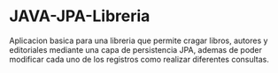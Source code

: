 # JAVA-JPA-Libreria

Aplicacion basica para una libreria que permite cragar libros, autores y editoriales mediante una capa de persistencia JPA, ademas de poder modificar cada uno de los registros como realizar diferentes consultas.

